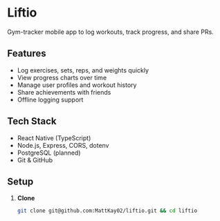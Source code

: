 # Liftio

Gym-tracker mobile app to log workouts, track progress, and share PRs.

## Features

- Log exercises, sets, reps, and weights quickly
- View progress charts over time
- Manage user profiles and workout history
- Share achievements with friends
- Offline logging support

## Tech Stack

- React Native (TypeScript)
- Node.js, Express, CORS, dotenv
- PostgreSQL (planned)
- Git & GitHub

## Setup

1. **Clone**
   ```bash
   git clone git@github.com:MattKay02/liftio.git && cd liftio
